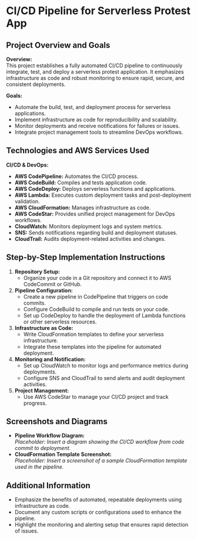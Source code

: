 # CI/CD Pipeline for Serverless Protest App

## Project Overview and Goals

**Overview:**  
This project establishes a fully automated CI/CD pipeline to continuously integrate, test, and deploy a serverless protest application. It emphasizes infrastructure as code and robust monitoring to ensure rapid, secure, and consistent deployments.

**Goals:**
- Automate the build, test, and deployment process for serverless applications.
- Implement infrastructure as code for reproducibility and scalability.
- Monitor deployments and receive notifications for failures or issues.
- Integrate project management tools to streamline DevOps workflows.

## Technologies and AWS Services Used

**CI/CD & DevOps:**
- **AWS CodePipeline:** Automates the CI/CD process.
- **AWS CodeBuild:** Compiles and tests application code.
- **AWS CodeDeploy:** Deploys serverless functions and applications.
- **AWS Lambda:** Executes custom deployment tasks and post-deployment validation.
- **AWS CloudFormation:** Manages infrastructure as code.
- **AWS CodeStar:** Provides unified project management for DevOps workflows.
- **CloudWatch:** Monitors deployment logs and system metrics.
- **SNS:** Sends notifications regarding build and deployment statuses.
- **CloudTrail:** Audits deployment-related activities and changes.

## Step-by-Step Implementation Instructions

1. **Repository Setup:**
   - Organize your code in a Git repository and connect it to AWS CodeCommit or GitHub.
2. **Pipeline Configuration:**
   - Create a new pipeline in CodePipeline that triggers on code commits.
   - Configure CodeBuild to compile and run tests on your code.
   - Set up CodeDeploy to handle the deployment of Lambda functions or other serverless resources.
3. **Infrastructure as Code:**
   - Write CloudFormation templates to define your serverless infrastructure.
   - Integrate these templates into the pipeline for automated deployment.
4. **Monitoring and Notification:**
   - Set up CloudWatch to monitor logs and performance metrics during deployments.
   - Configure SNS and CloudTrail to send alerts and audit deployment activities.
5. **Project Management:**
   - Use AWS CodeStar to manage your CI/CD project and track progress.

## Screenshots and Diagrams

- **Pipeline Workflow Diagram:**  
  *Placeholder: Insert a diagram showing the CI/CD workflow from code commit to deployment.*
- **CloudFormation Template Screenshot:**  
  *Placeholder: Insert a screenshot of a sample CloudFormation template used in the pipeline.*

## Additional Information

- Emphasize the benefits of automated, repeatable deployments using infrastructure as code.
- Document any custom scripts or configurations used to enhance the pipeline.
- Highlight the monitoring and alerting setup that ensures rapid detection of issues.


